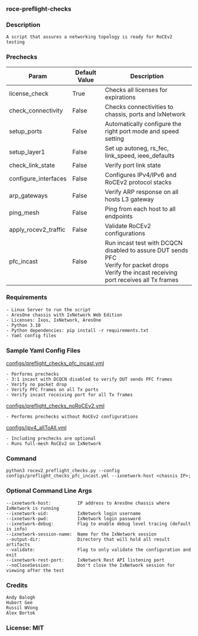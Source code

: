 ### roce-preflight-checks

### Description
```
A script that assures a networking topology is ready for RoCEv2 testing
```
  
### Prechecks
|Param|Default Value|Description|
|-----|-------------|-----------|
|license_check|True|Checks all licenses for expirations|
|check_connectivity|False|Checks connectivities to chassis, ports and IxNetwork|
|setup_ports|False|Automatically configure the right port mode and speed setting|
|setup_layer1|False|Set up autoneg, rs_fec, link_speed, ieee_defaults|
|check_link_state|False|Verify port link state|
|configure_interfaces|False|Configures IPv4/IPv6 and RoCEv2 protocol stacks|
|arp_gateways|False|Verify ARP response on all hosts L3 gateway|
|ping_mesh|False|Ping from each host to all endpoints|
|apply_rocev2_traffic|False|Validate RoCEv2 configurations|
|pfc_incast|False|Run incast test with DCQCN disabled to assure DUT sends PFC<br>Verify for packet drops<br>Verify the incast receiving port receives all Tx frames|

### Requirements
```
- Linux Server to run the script
- AresOne chassis with IxNetwork Web Edition
- Licenses: Ixos, IxNetwork, AresOne
- Python 3.10
- Python dependencies: pip install -r requirements.txt
- Yaml config files
```

### Sample Yaml Config Files
[configs/preflight_checks_pfc_incast.yml](configs/preflight_checks_pfc_incast.yml)
```
- Performs prechecks
- 3:1 incast with DCQCN disabled to verify DUT sends PFC frames
- Verify no packet drop
- Verify PFC frames on all Tx ports
- Verify incast receiving port for all Tx frames
```

[configs/preflight_checks_noRoCEv2.yml](configs/preflight_checks_noRoCEv2.yml)
```
- Performs prechecks without RoCEv2 configurations
```

[configs/ipv4_allToAll.yml](configs/ipv4_allToAll.yml)
```
- Including prechecks are optional
- Runs full-mesh RoCEv2 on IxNetwork
```
     
### Command
```
python3 rocev2_preflight_checks.py --config configs/preflight_checks_pfc_incast.yml --ixnetwork-host <chassis IP>; 
```

### Optional Command Line Args
```
--ixnetwork-host:          IP address to AresOne chassis where IxNetwork is running
--ixnetwork-uid:           IxNetwork login username
--ixnetwork-pwd:           IxNetwork login password
--ixnetwork-debug:         Flag to enable debug level tracing (default is info)
--ixnetwork-session-name:  Name for the IxNetwork session
--output-dir:              Directory that will hold all result artifacts
--validate:                Flag to only validate the configuration and exit
--ixnetwork-rest-port:     IxNetwork Rest API listening port
--noCloseSession:          Don't close the IxNetwork session for viewing after the test
``` 

### Credits
```
Andy Balogh
Hubert Gee
Russil WVong
Alex Bortok
```


### License: MIT

